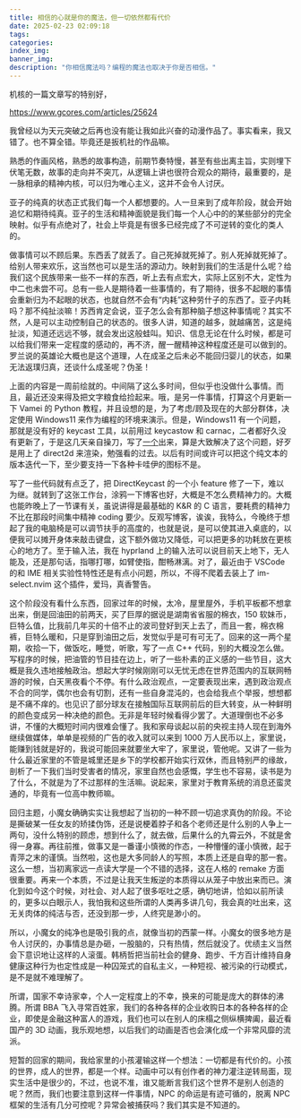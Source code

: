 ```yaml
---
title: 相信的心就是你的魔法，但一切依然都有代价
date: 2025-02-23 02:09:18
tags:
categories:
index_img:
banner_img:
description: "你相信魔法吗？编程的魔法也取决于你是否相信。"
---
```


机核的一篇文章写的特别好，

<https://www.gcores.com/articles/25624>

我曾经以为天元突破之后再也没有能让我如此兴奋的动漫作品了。事实看来，我又错了。也不算全错。毕竟还是扳机社的作品嘛。

熟悉的作画风格，熟悉的故事构造，前期节奏特慢，甚至有些出离主旨，实则埋下伏笔无数，故事的走向并不突兀，从逻辑上讲也很符合观众的期待，最重要的，是一脉相承的精神内核，可以归为唯心主义，这并不会令人讨厌。

亚子的纯真的状态正式我们每一个人都想要的。人一旦来到了成年阶段，就会开始追忆和期待纯真。亚子的生活和精神面貌是我们每一个人心中的的某些部分的完全映射。似乎有点绝对了，社会上毕竟是有很多已经完成了不可逆转的变化的类人的。

做事情可以不顾后果。东西丢了就丢了。自己死掉就死掉了。别人死掉就死掉了。给别人带来欢乐，这当然也可以是生活的源动力。映射到我们的生活是什么呢？给我们这个民族带来一些不一样的东西，听上去有点宏大，实际上区别不大，定性为中二也未尝不可。总有一些人是期待着一些事情的，有了期待，很多不起眼的事情会重新归为不起眼的状态，也就自然不会有“内耗”这种劳什子的东西了。亚子内耗吗？那不纯扯淡嘛！苏西肯定会说，亚子怎么会有那种脑子想这种事情呢？其实不然，人是可以主动控制自己的状态的。很多人讲，知道的越多，就越痛苦，这是纯扯淡，知道还远远不够，就会发出这般蛙叫。知识、信息无论在什么时候，都是可以给我们带来一定程度的感动的，再不济，醒一醒精神这种程度还是可以做到的。罗兰说的英雄论大概也是这个道理，人在成圣之后未必不能回归婴儿的状态，如果无法返璞归真，还谈什么成圣呢？伪圣！

上面的内容是一周前绘就的。中间隔了这么多时间，但似乎也没做什么事情。而且，最近还没来得及把文字粮食给捡起来。哦，是另一件事情，打算这个月更新一下 Vamei 的 Python 教程，并且设想的是，为了考虑/顾及现在的大部分群体，决定使用 Windows11 来作为编程的环境来演示。但是，Windows11 有一个问题，那就是没有好的 keycast 工具，以前用过 keycastow 和 carnac，二者都好久没有更新了，于是这几天亲自操刀，写了[一个](https://github.com/fanlumaster/DirectKeycast)出来，算是大致解决了这个问题，好歹是用上了 direct2d 来渲染，勉强看的过去。以后有时间或许可以把这个纯文本的版本迭代一下，至少要支持一下各种卡哇伊的图标不是。

写了一些代码就有点乏了，把 DirectKeycast 的一个小 feature 修了一下，难以为继。就转到了这张工作台，涂鸦一下博客也好，大概是不怎么费精神力的。大概也能昨晚上了一节课有关，虽说讲得是最基础的 K&R 的 C 语言，要耗费的精神力不比在那段时间集中精神 coding 要少。反观写博客，诶诶，我特么，今晚终于想起了我的电脑椅是可以调节扶手的高度的，也就是说，是可以使其进入桌底的，以便我可以摊开身体来敲击键盘，这下额外做功又降低，可以把更多的功耗放在更核心的地方了。至于输入法，我在 hyprland 上的输入法可以说目前天上地下，无人能及，还是那句话，指哪打哪，如臂使指，酣畅淋漓。对了，最近由于 VSCode 的和 IME 相关实验性特性还是有点小问题，所以，不得不爬着去装上了 im-select.nvim 这个插件，爱玛，真香警告。

这个阶段没有看什么东西，回家过年的时候，太冷，屋里屋外，手机平板都不想拿出来，倒是回油田的前两天，买了巨厚的据说是湖南省省服的棉衣，150 软妹币，巨特么值，比我前几年买的十倍不止的波司登好到天上去了，而且一套，棉衣棉裤，巨特么暖和，只是穿到油田之后，发觉似乎是可有可无了。回来的这一两个星期，收拾一下，做饭吃，睡觉，听歌，写了一点 C++ 代码，别的大概没怎么做。写程序的时候，把油管的节目挂在边上，听了一些朴素的正义感的一些节目，这大概是我久违地接触政治。想起大学时候刚刚可以无忧无虑在世界范围内的互联网畅游的时候，白天黑夜看个不停。有什么政治观点，一定要表现出来，遇到政治观点不合的同学，偶尔也会有切割，还有一些自身混沌的，也会给我点个举报，想想都是不痛不痒的。也见识了部分球友在接触国际互联网前后的巨大转变，从一种鲜明的颜色变成另一种决绝的颜色。无非是年轻时候看得少罢了。大道理倒也不必多讲，不懂的大概短时间内很难会懂了。我和家母谈起以前的央视主持人现在到海外继续做媒体，单单是视频的广告的收入就可以来到 1000 万人民币以上，家里说，能赚到钱就是好的，我说可能回来就要坐大牢了，家里说，管他呢。又讲了一些为什么最近家里的不管是城里还是乡下的学校都开始实行双休，而且特别严的缘故，剖析了一下我们当时受害者的情况，家里自然也会感慨，学生也不容易，读书是为了什么，不就是为了不过那样的生活嘛。说起来，家里对于教育系统的消息还蛮灵通的，毕竟有一位高中教师嘛。

回归主题，小魔女确确实实让我想起了当初的一种不顾一切追求真伪的阶段。不论是撕破某一任女友的矫揉伪饰，还是说梗着脖子和各个老师还是什么别的人争上一两句，没什么特别的顾虑，想到什么了，就去做，后果什么的九霄云外，不就是舍得一身寡。再往前推，做事又是一番谨小慎微的作态，一种懵懂的谨小慎微，起于青萍之末的谨慎。当然啦，这也是大多同龄人的写照，本质上还是自卑的那一套。这么一想，当初离家远一点读大学是一个不错的选择，这在人格的 remake 方面很重要。再来一个本质，不过是让我天生叛逆的本质得以从笼子中放出来而已。演化到如今这个时候，对社会、对人起了很多呕吐之感，确切地讲，恰如以前所读的，更多以白眼示人，我怕我和这些所谓的人类再多讲几句，我会真的吐出来，这无关肉体的纯洁与否，还没到那一步，人终究是渺小的。

所以，小魔女的纯净也是吸引我的点，就像当初的西蒙一样。小魔女的很多地方是令人讨厌的，办事情总是办砸，一股脑的，只有热情，然后就没了。优绩主义当然会下意识地让这样的人滚蛋。韩柄哲把当前社会的健身、跑步、千方百计维持自身健康这种行为也定性成是一种囚笼式的自私主义，一种短视、被污染的行动模式，是不是就不难理解了。

所谓，国家不幸诗家幸，个人一定程度上的不幸，换来的可能是庞大的群体的沸腾。所谓 BBA 飞入寻常百姓家，我们的各种各样的企业收购日本的各种各样的企业，即使是金融这种富人的游戏，我们也可以在别人的床榻之侧纵横捭阖，最近看国产的 3D 动画，我乐观地想，以后我们的动画是否也会演化成一个非常风靡的流派。

短暂的回家的期间，我给家里的小孩灌输这样一个想法：一切都是有代价的。小孩的世界，成人的世界，都是一个样。动画中可以有创作者的神力灌注逆转局面，现实生活中是很少的，不过，也说不准，谁又能断言我们这个世界不是别人创造的呢？然而，我们也要注意到这样一件事情，NPC 的命运是有迹可循的，脱离 NPC 框架的生活有几分可控呢？异常会被捕获吗？我们其实是不知道的。

